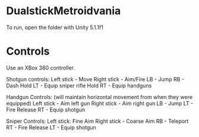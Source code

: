 # DualstickMetroidvania

To run, open the folder with Unity 5.1.1f1

# Controls

Use an XBox 360 controller.

Shotgun controls:
Left stick - Move
Right stick - Aim/Fire
LB - Jump
RB - Dash
Hold LT - Equip sniper rifle
Hold RT - Equip handguns

Handgun Controls: (will maintain horizontal movement from when they were equipped)
Left stick - Aim left gun
Right stick - Aim right gun
LB - Jump
LT - Fire
Release RT - Equip shotgun

Sniper Controls:
Left stick: Fine Aim
Right stick - Coarse Aim
RB - Teleport
RT - Fire
Release LT - Equip shotgun
